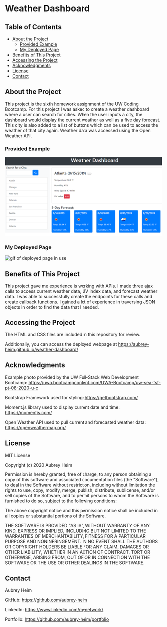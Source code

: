 # Weather Dashboard

## Table of Contents
* [About the Project](#about-the-project)
    * [Provided Example](#provided-example)
    * [My Deployed Page](#my-deployed-page)
* [Benefits of This Project](#benefits-of-this-project)
* [Accessing the Project](#accessing-the-project)
* [Acknowledgments](#acknowledgments)
* [License](#license)
* [Contact](#contact)
  
## About the Project

This project is the sixth homework assignment of the UW Coding Bootcamp. For this project I was asked to create a weather dashboard where a user can search for cities. When the user inputs a city, the dashboard would display the current weather as well as a five day forecast. This city is also added to a list of buttons which can be used to access the weather of that city again. Weather data was accessed using the Open Weather API. 

### Provided Example
<img src="assets/06-server-side-apis-homework-demo.png" alt="picture of example page">

### My Deployed Page
<img src="assets/deployed.gif" alt="gif of deployed page in use">

## Benefits of This Project
This project gave me experience is working with APIs. I made three ajax calls to access current weather data, UV index data, and forecast weather data. I was able to successfully create the endpoints for these calls and create callback functions. I gained a lot of experience in traversing JSON objects in order to find the data that I needed. 
## Accessing the Project
The HTML and CSS files are included in this repository for review. 

Additionally, you can access the deployed webpage at https://aubrey-heim.github.io/weather-dashboard/

## Acknowledgments
Example photo provided by the UW Full-Stack Web Development Bootcamp: https://uwa.bootcampcontent.com/UWA-Bootcamp/uw-sea-fsf-pt-08-2020-u-c

Bootstrap Framework used for styling: https://getbootstrap.com/ 

Moment.js library used to display current date and time: https://momentjs.com/

Open Weather API used to pull current and forecasted weather data: https://openweathermap.org/ 

## License
MIT License

Copyright (c) 2020 Aubrey Heim

Permission is hereby granted, free of charge, to any person obtaining a copy
of this software and associated documentation files (the "Software"), to deal
in the Software without restriction, including without limitation the rights
to use, copy, modify, merge, publish, distribute, sublicense, and/or sell
copies of the Software, and to permit persons to whom the Software is
furnished to do so, subject to the following conditions:

The above copyright notice and this permission notice shall be included in all
copies or substantial portions of the Software.

THE SOFTWARE IS PROVIDED "AS IS", WITHOUT WARRANTY OF ANY KIND, EXPRESS OR
IMPLIED, INCLUDING BUT NOT LIMITED TO THE WARRANTIES OF MERCHANTABILITY,
FITNESS FOR A PARTICULAR PURPOSE AND NONINFRINGEMENT. IN NO EVENT SHALL THE
AUTHORS OR COPYRIGHT HOLDERS BE LIABLE FOR ANY CLAIM, DAMAGES OR OTHER
LIABILITY, WHETHER IN AN ACTION OF CONTRACT, TORT OR OTHERWISE, ARISING FROM,
OUT OF OR IN CONNECTION WITH THE SOFTWARE OR THE USE OR OTHER DEALINGS IN THE
SOFTWARE.

## Contact
Aubrey Heim

GitHub: https://github.com/aubrey-heim

LinkedIn: https://www.linkedin.com/mynetwork/

Portfolio: https://github.com/aubrey-heim/portfolio
